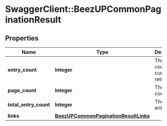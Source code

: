 # SwaggerClient::BeezUPCommonPaginationResult

## Properties
Name | Type | Description | Notes
------------ | ------------- | ------------- | -------------
**entry_count** | **Integer** | The entry count currently returned | [optional] 
**page_count** | **Integer** | The page count | [optional] 
**total_entry_count** | **Integer** | The total entry count | [optional] 
**links** | [**BeezUPCommonPaginationResultLinks**](BeezUPCommonPaginationResultLinks.md) |  | [optional] 


